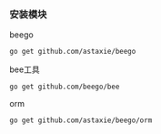 ### 安装模块

beego

```shell
go get github.com/astaxie/beego
```

bee工具

```shell
go get github.com/beego/bee
```

orm

```shell
go get github.com/astaxie/beego/orm
```

